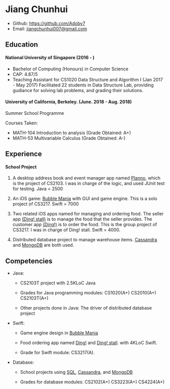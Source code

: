 # Jiang Chunhui

- Github: https://github.com/Adoby7
- Email: jiangchunhui007@gmail.com

## Education
#### National University of Singapore (2016 - )
- Bachelor of Computing (Honours) in Computer Science
- CAP: 4.87/5
- Teaching Assistant for CS1020 Data Structure and Algorithm I (Jan 2017 - May 2017) Facilitated 22 students in Data Structure Lab, providing gudiance for solving lab problems, and grading their solutions. 

#### University of California, Berkeley. (June. 2018 - Aug. 2018)
Summer School Programme 

Courses Taken:

- MATH-104 Introduction to analysis (Grade Obtained: A+)
- MATH-53 Multivariable Calculus (Grade Obtained: A-)

## Experience
#### School Project

1. A desktop address book and event manager app named [Planno](https://nus-cs2103-ay1718s1.github.io/addressbook-level4), which is the project of CS2103. I was in charge of the logic, and used JUnit test for testing. Java = 2500

3. An iOS game: [Bubble Mania](https://github.com/cs3217/2018-ps5-Adoby7) with GUI and game engine. This is a solo project of CS3217. Swift = 7000

4. Two related iOS apps named for managing and ordering food. The seller app [(Ding! stall)](https://github.com/cs3217/2018-final-project-group03) is to manage the food that the seller provides. The customer app [(Ding!)](https://github.com/cs3217/2018-final-project-group03) is to order the food. This is the group project of CS3217. I was in charge of Ding! stall. Swift = 4000.

5. Distributed database project to manage warehouse items. [Cassandra](https://github.com/kexiaowen/WholesaleSupplierDB) and [MongoDB](https://github.com/kexiaowen/CS4224-MongoDB) are both used.

## Competencies
- Java:
    * CS2103T project with 2.5KLoC Java

    * Grades for Java programming modules: CS1020(A+) CS2010(A+) CS2103T(A+)

    * Other projects done in Java: The driver of distributed database project

- Swift: 
    * Game engine design in [Bubble Mania](https://github.com/cs3217/2018-ps5-Adoby7)
    
    * Food ordering app named [Ding!](https://github.com/cs3217/2018-final-project-group03) and [Ding! stall](https://github.com/cs3217/2018-final-project-group03). with 4KLoC Swift.
    
    * Grade for Swift module: CS3217(A).

- Database:
    * School projects using [SQL](https://github.com/Adoby7/PetCare), [Cassandra](https://github.com/kexiaowen/WholesaleSupplierDB), and [MongoDB](https://github.com/kexiaowen/CS4224-MongoDB)

    * Grades for database modules: CS2102(A+) CS3223(A+) CS4224(A+)